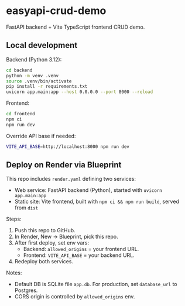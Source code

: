 # easyapi-crud-demo

FastAPI backend + Vite TypeScript frontend CRUD demo.

## Local development

Backend (Python 3.12):

```bash
cd backend
python -m venv .venv
source .venv/bin/activate
pip install -r requirements.txt
uvicorn app.main:app --host 0.0.0.0 --port 8000 --reload
```

Frontend:

```bash
cd frontend
npm ci
npm run dev
```

Override API base if needed:

```bash
VITE_API_BASE=http://localhost:8000 npm run dev
```

## Deploy on Render via Blueprint

This repo includes `render.yaml` defining two services:
- Web service: FastAPI backend (Python), started with `uvicorn app.main:app`
- Static site: Vite frontend, built with `npm ci && npm run build`, served from `dist`

Steps:
1. Push this repo to GitHub.
2. In Render, New → Blueprint, pick this repo.
3. After first deploy, set env vars:
   - Backend: `allowed_origins` = your frontend URL.
   - Frontend: `VITE_API_BASE` = your backend URL.
4. Redeploy both services.

Notes:
- Default DB is SQLite file `app.db`. For production, set `database_url` to Postgres.
- CORS origin is controlled by `allowed_origins` env.
